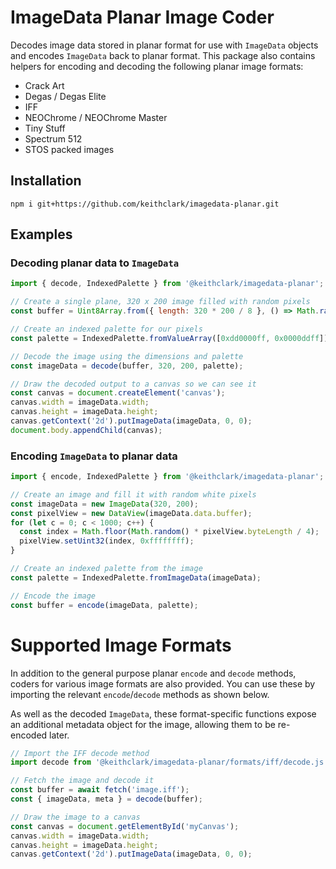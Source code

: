 # ImageData Planar Image Coder

Decodes image data stored in planar format for use with `ImageData` objects and encodes `ImageData` back to planar format. This package also contains helpers for encoding and decoding the following planar image formats:

* Crack Art
* Degas / Degas Elite
* IFF
* NEOChrome / NEOChrome Master
* Tiny Stuff
* Spectrum 512
* STOS packed images

## Installation
```
npm i git+https://github.com/keithclark/imagedata-planar.git
```

## Examples

### Decoding planar data to `ImageData`

```js
import { decode, IndexedPalette } from '@keithclark/imagedata-planar';

// Create a single plane, 320 x 200 image filled with random pixels
const buffer = Uint8Array.from({ length: 320 * 200 / 8 }, () => Math.random() * 255);

// Create an indexed palette for our pixels
const palette = IndexedPalette.fromValueArray([0xdd0000ff, 0x0000ddff]);

// Decode the image using the dimensions and palette
const imageData = decode(buffer, 320, 200, palette);

// Draw the decoded output to a canvas so we can see it
const canvas = document.createElement('canvas');
canvas.width = imageData.width;
canvas.height = imageData.height;
canvas.getContext('2d').putImageData(imageData, 0, 0);
document.body.appendChild(canvas);
```

### Encoding `ImageData` to planar data

```js
import { encode, IndexedPalette } from '@keithclark/imagedata-planar';

// Create an image and fill it with random white pixels
const imageData = new ImageData(320, 200);
const pixelView = new DataView(imageData.data.buffer);
for (let c = 0; c < 1000; c++) {
  const index = Math.floor(Math.random() * pixelView.byteLength / 4);
  pixelView.setUint32(index, 0xffffffff);
}

// Create an indexed palette from the image
const palette = IndexedPalette.fromImageData(imageData);

// Encode the image
const buffer = encode(imageData, palette);
```

# Supported Image Formats

In addition to the general purpose planar `encode` and `decode` methods, coders for various image formats are also provided. You can use these by importing the relevant `encode`/`decode` methods as shown below. 

As well as the decoded `ImageData`, these format-specific functions expose an additional metadata object for the image, allowing them to be re-encoded later.

```js
// Import the IFF decode method
import decode from '@keithclark/imagedata-planar/formats/iff/decode.js';

// Fetch the image and decode it
const buffer = await fetch('image.iff');
const { imageData, meta } = decode(buffer);

// Draw the image to a canvas
const canvas = document.getElementById('myCanvas');
canvas.width = imageData.width;
canvas.height = imageData.height;
canvas.getContext('2d').putImageData(imageData, 0, 0);
```
